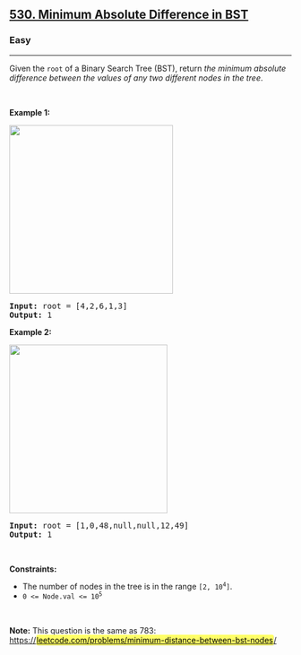 <h2><a href="https://leetcode.com/problems/minimum-absolute-difference-in-bst/">530. Minimum Absolute Difference in BST</a></h2><h3>Easy</h3><hr><div><p>Given the <code>root</code> of a Binary Search Tree (BST), return <em>the minimum absolute difference between the values of any two different nodes in the tree</em>.</p>

<p>&nbsp;</p>
<p><strong class="example">Example 1:</strong></p>
<img alt="" src="https://assets.leetcode.com/uploads/2021/02/05/bst1.jpg" style="width: 292px; height: 301px;">
<pre><strong>Input:</strong> root = [4,2,6,1,3]
<strong>Output:</strong> 1
</pre>

<p><strong class="example">Example 2:</strong></p>
<img alt="" src="https://assets.leetcode.com/uploads/2021/02/05/bst2.jpg" style="width: 282px; height: 301px;">
<pre><strong>Input:</strong> root = [1,0,48,null,null,12,49]
<strong>Output:</strong> 1
</pre>

<p>&nbsp;</p>
<p><strong>Constraints:</strong></p>

<ul>
	<li>The number of nodes in the tree is in the range <code>[2, 10<sup>4</sup>]</code>.</li>
	<li><code>0 &lt;= Node.val &lt;= 10<sup>5</sup></code></li>
</ul>

<p>&nbsp;</p>
<p><strong>Note:</strong> This question is the same as 783: <a href="https://leetcode.com/problems/minimum-distance-between-bst-nodes/" target="_blank">https://<em class="Highlight" match="leetcode*" loopnumber="417525463" style="padding: 1px; box-shadow: rgb(229, 229, 229) 1px 1px; border-radius: 3px; -webkit-print-color-adjust: exact; background-color: rgb(255, 255, 102); color: rgb(0, 0, 0); font-style: inherit; --darkreader-inline-boxshadow: #272a2c 1px 1px; --darkreader-inline-bgcolor: #6b6b00; --darkreader-inline-color: #e8e6e3;" data-darkreader-inline-boxshadow="" data-darkreader-inline-bgcolor="" data-darkreader-inline-color="">leetcode.com/problems/minimum-distance-between-bst-nodes</em>/</a></p>
</div>